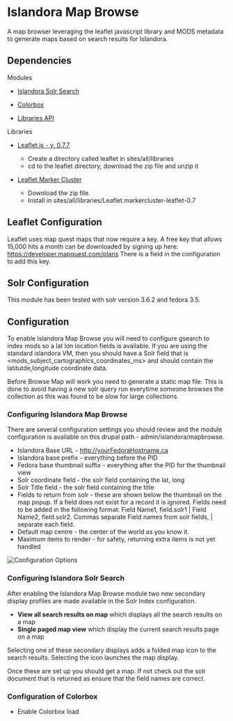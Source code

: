 # Islandora Map Browse

A map browser leveraging the leaflet javascript library and MODS metadata to generate maps based on search results for Islandora.

## Dependencies

Modules
* [Islandora Solr Search](http://github.com/islandora/islandora_solr_search)

* [Colorbox](https://www.drupal.org/project/colorbox)

* [Libraries API](https://www.drupal.org/project/libraries)

Libraries
* [Leaflet.js - v. 0.7.7](http://leafletjs.com/download.html)
   * Create a directory called leaflet in sites/all/libraries
   * cd to the leaflet directory, download the zip file and unzip it

* [Leaflet Marker Cluster](https://github.com/Leaflet/Leaflet.markercluster/tree/leaflet-0.7)
   * Download the zip file.
   * Install in sites/all/libraries/Leaflet.markercluster-leaflet-0.7

## Leaflet Configuration
Leaflet uses map quest maps that now require a key.  A free key that allows 15,000 hits a month can be downloaded by signing up here: https://developer.mapquest.com/plans There is a field in the configuration to add this key.


## Solr Configuration

This module has been tested with solr version 3.6.2 and fedora 3.5.


## Configuration

To enable Islandora Map Browse you will need to configure gsearch to index mods so a lat lon location fields is available.  If you are using the standard islandora VM, then you should have a Solr field that is <mods_subject_cartographics_coordinates_ms> and should contain the latitutde,longitude coordinate data.

Before Browse Map will work you need to generate a static map file.  This is done to avoid having a new solr query run everytime someone browses the collection as this was found to be slow for large collections.

### Configuring Islandora Map Browse

There are several configuration settings you should review and the module configuration is available on this drupal path - admin/islandora/mapbrowse.

* Islandora Base URL - http://yourFedoraHostname.ca
* Islandora base prefix - everything before the PID
* Fedora base thumbnail suffix - everything after the PID for the thumbnail view
* Solr coordinate field - the solr field containing the lat, long
* Solr Title field - the solr field containing the title
* Fields to return from solr - these are shown below the thumbnail on the map popup. If a field does not exist for a record it is ignored. Fields need to be added in the following format: Field Name1, field.solr1 | Field Name2, field.solr2. Commas separate Field names from solr fields, | separate each field.
* Default map centre - the center of the world as you know it.
* Maximum items to render - for safety, returning extra items is not yet handled  

![Configuration Options](https://github.com/jyobb/islandora_map_browse/master/islandora_map_browse_config.png "Configuration Options")


### Configuring Islandora Solr Search

After enabling the Islandora Map Browse module two new secondary display profiles are made available in the Solr Index configuration.

* **View all search results on map** which displays all the search results on a map
* **Single paged map view** which display the current search results page on a map

Selecting one of these secondary displays adds a folded map icon to the search results. Selecting the icon launches the map display.

Once these are set up you should get a map.  If not check out the solr document that is returned as ensure that the field names are correct.

### Configuration of Colorbox

* Enable Colorbox load 
